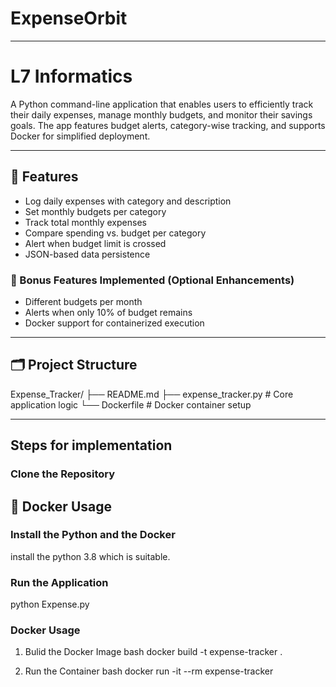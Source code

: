 # ExpenseOrbit
---

# L7 Informatics

A Python command-line application that enables users to efficiently track their daily expenses, manage monthly budgets, and monitor their savings goals. The app features budget alerts, category-wise tracking, and supports Docker for simplified deployment.

---

## 🚀 Features

- Log daily expenses with category and description
- Set monthly budgets per category
- Track total monthly expenses
- Compare spending vs. budget per category
- Alert when budget limit is crossed
- JSON-based data persistence

### 🏅 Bonus Features Implemented (Optional Enhancements)

- Different budgets per month
- Alerts when only 10% of budget remains
- Docker support for containerized execution

---

## 🗂 Project Structure


Expense_Tracker/
├── README.md
├── expense_tracker.py             # Core application logic
└── Dockerfile             # Docker container setup


---

## Steps for implementation

### Clone the Repository


## 🐳 Docker Usage

### Install the Python and the Docker

install the python 3.8 which is suitable.

### Run the Application

python Expense.py

### Docker Usage

1. Bulid the Docker Image
   bash
   docker build -t expense-tracker .
   
3. Run the Container
   bash
   docker run -it --rm expense-tracker
   

